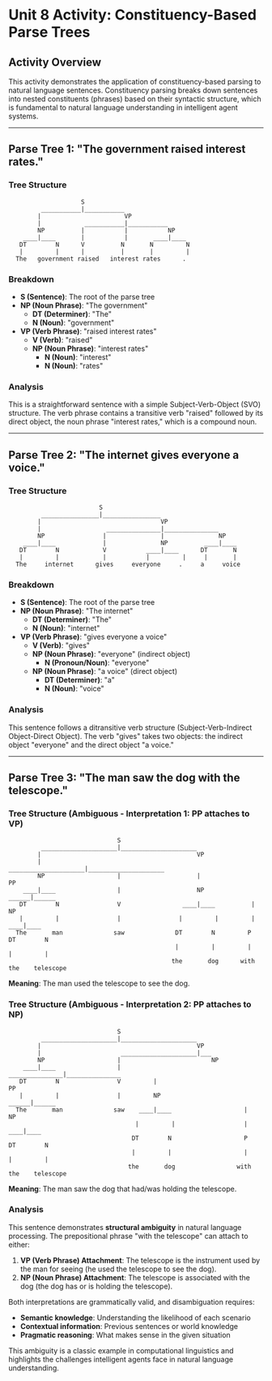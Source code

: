 # Unit 8 Activity: Constituency-Based Parse Trees

## Activity Overview

This activity demonstrates the application of constituency-based parsing to natural language sentences. Constituency parsing breaks down sentences into nested constituents (phrases) based on their syntactic structure, which is fundamental to natural language understanding in intelligent agent systems.

---

## Parse Tree 1: "The government raised interest rates."

### Tree Structure

```
                    S
         ___________|___________
        |                       VP
        |            ___________|___________
        NP          |           |           NP
    ____|____       |           |       ____|____
   DT        N      V          N       N         N
   |         |      |          |       |         |
  The   government raised   interest rates      .
```

### Breakdown

- **S (Sentence)**: The root of the parse tree
- **NP (Noun Phrase)**: "The government"
  - **DT (Determiner)**: "The"
  - **N (Noun)**: "government"
- **VP (Verb Phrase)**: "raised interest rates"
  - **V (Verb)**: "raised"
  - **NP (Noun Phrase)**: "interest rates"
    - **N (Noun)**: "interest"
    - **N (Noun)**: "rates"

### Analysis

This is a straightforward sentence with a simple Subject-Verb-Object (SVO) structure. The verb phrase contains a transitive verb "raised" followed by its direct object, the noun phrase "interest rates," which is a compound noun.

---

## Parse Tree 2: "The internet gives everyone a voice."

### Tree Structure

```
                         S
         ________________|________________
        |                                 VP
        |                  _______________|_______________
        NP                |               |               NP
    ____|____             |               NP          ____|____
   DT        N            V           ____|____      DT       N
   |         |            |           |         |     |       |
  The     internet      gives     everyone     .     a     voice
```

### Breakdown

- **S (Sentence)**: The root of the parse tree
- **NP (Noun Phrase)**: "The internet"
  - **DT (Determiner)**: "The"
  - **N (Noun)**: "internet"
- **VP (Verb Phrase)**: "gives everyone a voice"
  - **V (Verb)**: "gives"
  - **NP (Noun Phrase)**: "everyone" (indirect object)
    - **N (Pronoun/Noun)**: "everyone"
  - **NP (Noun Phrase)**: "a voice" (direct object)
    - **DT (Determiner)**: "a"
    - **N (Noun)**: "voice"

### Analysis

This sentence follows a ditransitive verb structure (Subject-Verb-Indirect Object-Direct Object). The verb "gives" takes two objects: the indirect object "everyone" and the direct object "a voice."

---

## Parse Tree 3: "The man saw the dog with the telescope."

### Tree Structure (Ambiguous - Interpretation 1: PP attaches to VP)

```
                              S
         _____________________|_____________________
        |                                           VP
        |                      _____________________|_____________________
        NP                    |                     |                     PP
    ____|____                 |                     NP              ______|______
   DT        N                V                 ____|____          |            NP
   |         |                |                |         |         |        ____|____
  The       man              saw              DT        N         P       DT        N
                                              |         |         |       |         |
                                             the       dog      with     the    telescope
```

**Meaning**: The man used the telescope to see the dog.

### Tree Structure (Ambiguous - Interpretation 2: PP attaches to NP)

```
                              S
         _____________________|_____________________
        |                                           VP
        |                      _____________________|___
        NP                    |                         NP
    ____|____                 |          _______________|_______________
   DT        N                V         |                               PP
   |         |                |         NP                        ______|______
  The       man              saw    ____|____                    |            NP
                                   |         |                   |        ____|____
                                  DT        N                    P       DT        N
                                  |         |                    |       |         |
                                 the       dog                 with     the    telescope
```

**Meaning**: The man saw the dog that had/was holding the telescope.

### Analysis

This sentence demonstrates **structural ambiguity** in natural language processing. The prepositional phrase "with the telescope" can attach to either:

1. **VP (Verb Phrase) Attachment**: The telescope is the instrument used by the man for seeing (he used the telescope to see the dog).
2. **NP (Noun Phrase) Attachment**: The telescope is associated with the dog (the dog has or is holding the telescope).

Both interpretations are grammatically valid, and disambiguation requires:
- **Semantic knowledge**: Understanding the likelihood of each scenario
- **Contextual information**: Previous sentences or world knowledge
- **Pragmatic reasoning**: What makes sense in the given situation

This ambiguity is a classic example in computational linguistics and highlights the challenges intelligent agents face in natural language understanding.


